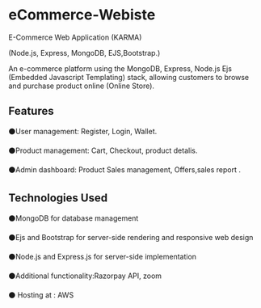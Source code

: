 # eCommerce-Webiste
E-Commerce Web Application (KARMA)

(Node.js, Express, MongoDB, EJS,Bootstrap.)

An e-commerce platform using the MongoDB, Express, Node.js Ejs (Embedded Javascript Templating) stack, allowing customers to browse and purchase product online (Online Store).

Features
----------------


⚫User management: Register, Login, Wallet.

⚫Product management:  Cart, Checkout, product detalis.

⚫Admin dashboard: Product Sales management, Offers,sales report .



Technologies Used
-------------------

⚫MongoDB for database management

⚫Ejs and Bootstrap for server-side rendering and responsive web design

⚫Node.js and Express.js for server-side implementation

⚫Additional functionality:Razorpay API, zoom 

⚫ Hosting  at : AWS
